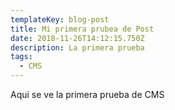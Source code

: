```yaml
---
templateKey: blog-post
title: Mi primera prubea de Post
date: 2018-11-26T14:12:15.750Z
description: La primera prueba
tags:
  - CMS
---
```

Aqui se ve la primera prueba de CMS
